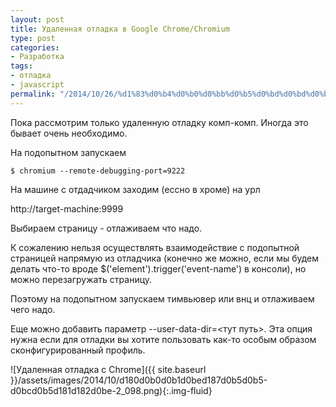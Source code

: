 ```yaml
---
layout: post
title: Удаленная отладка в Google Chrome/Chromium
type: post
categories:
- Разработка
tags:
- отладка
- javascript
permalink: "/2014/10/26/%d1%83%d0%b4%d0%b0%d0%bb%d0%b5%d0%bd%d0%bd%d0%b0%d1%8f-%d0%be%d1%82%d0%bb%d0%b0%d0%b4%d0%ba%d0%b0-%d0%b2-google-chromechromium/"
---
```

Пока рассмотрим только удаленную отладку комп-комп. Иногда это бывает очень необходимо.

На подопытном запускаем

```shell
$ chromium --remote-debugging-port=9222
```

На машине с отдадчиком заходим (ессно в хроме) на урл

http://target-machine:9999

Выбираем страницу - отлаживаем что надо.

К сожалению нельзя осуществлять взаимодействие с подопытной страницей напрямую из отладчика (конечно же можно, если мы будем делать что-то вроде $('element').trigger('event-name') в консоли), но можно перезагружать страницу.

Поэтому на подопытном запускаем тимвьювер или внц и отлаживаем чего надо.

Еще можно добавить параметр --user-data-dir=<тут путь>. Эта опция нужна если для отладки вы хотите пользовать как-то особым образом сконфигурированный профиль.

![Удаленная отладка с Chrome]({{ site.baseurl }}/assets/images/2014/10/d180d0b0d0b1d0bed187d0b5d0b5-d0bcd0b5d181d182d0be-2_098.png){:.img-fluid}

